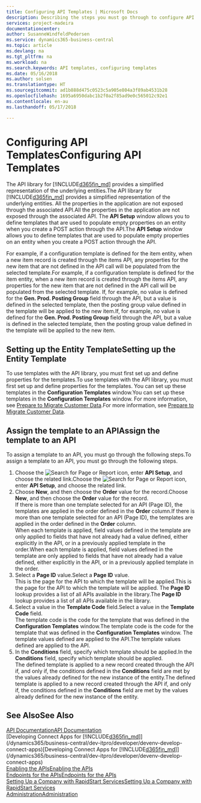 ```yaml
---
title: Configuring API Templates | Microsoft Docs
description: Describing the steps you must go through to configure API templates for Dynamics 365 Business Central.
services: project-madeira
documentationcenter: 
author: SusanneWindfeldPedersen
ms.service: dynamics365-business-central
ms.topic: article
ms.devlang: na
ms.tgt_pltfrm: na
ms.workload: na
ms.search.keywords: API templates, configuring templates
ms.date: 05/16/2018
ms.author: solsen
ms.translationtype: HT
ms.sourcegitcommit: ad1b888d475c0523c5a905e804a3f89ab4531b28
ms.openlocfilehash: 1695a6950dabc1b2f0a2f85ad9e0c565012c92e1
ms.contentlocale: en-au
ms.lasthandoff: 05/17/2018

---
```


# <a name="configuring-api-templates"></a><span data-ttu-id="6d62c-103">Configuring API Templates</span><span class="sxs-lookup"><span data-stu-id="6d62c-103">Configuring API Templates</span></span>
<span data-ttu-id="6d62c-104">The API library for [!INCLUDE[d365fin_md](includes/d365fin_md.md)] provides a simplified representation of the underlying entities.</span><span class="sxs-lookup"><span data-stu-id="6d62c-104">The API library for [!INCLUDE[d365fin_md](includes/d365fin_md.md)] provides a simplified representation of the underlying entities.</span></span> <span data-ttu-id="6d62c-105">All the properties in the application are not exposed through the associated API.</span><span class="sxs-lookup"><span data-stu-id="6d62c-105">All the properties in the application are not exposed through the associated API.</span></span> <span data-ttu-id="6d62c-106">The **API Setup** window allows you to define templates that are used to populate empty properties on an entity when you create a POST action through the API.</span><span class="sxs-lookup"><span data-stu-id="6d62c-106">The **API Setup** window allows you to define templates that are used to populate empty properties on an entity when you create a POST action through the API.</span></span> 

<span data-ttu-id="6d62c-107">For example, if a configuration template is defined for the item entity, when a new item record is created through the items API, any properties for the new item that are not defined in the API call will be populated from the selected template.</span><span class="sxs-lookup"><span data-stu-id="6d62c-107">For example, if a configuration template is defined for the item entity, when a new item record is created through the items API, any properties for the new item that are not defined in the API call will be populated from the selected template.</span></span> <span data-ttu-id="6d62c-108">If, for example, no value is defined for the **Gen. Prod. Posting Group** field through the API, but a value is defined in the selected template, then the posting group value defined in the template will be applied to the new item.</span><span class="sxs-lookup"><span data-stu-id="6d62c-108">If, for example, no value is defined for the **Gen. Prod. Posting Group** field through the API, but a value is defined in the selected template, then the posting group value defined in the template will be applied to the new item.</span></span> 

## <a name="setting-up-the-entity-template"></a><span data-ttu-id="6d62c-109">Setting up the Entity Template</span><span class="sxs-lookup"><span data-stu-id="6d62c-109">Setting up the Entity Template</span></span>
<span data-ttu-id="6d62c-110">To use templates with the API library, you must first set up and define properties for the templates.</span><span class="sxs-lookup"><span data-stu-id="6d62c-110">To use templates with the API library, you must first set up and define properties for the templates.</span></span> <span data-ttu-id="6d62c-111">You can set up these templates in the **Configuration Templates** window.</span><span class="sxs-lookup"><span data-stu-id="6d62c-111">You can set up these templates in the **Configuration Templates** window.</span></span> <span data-ttu-id="6d62c-112">For more information, see [Prepare to Migrate Customer Data](admin-use-templates-to-prepare-customer-data-for-migration.md).</span><span class="sxs-lookup"><span data-stu-id="6d62c-112">For more information, see [Prepare to Migrate Customer Data](admin-use-templates-to-prepare-customer-data-for-migration.md).</span></span> 

## <a name="assign-the-template-to-an-api"></a><span data-ttu-id="6d62c-113">Assign the template to an API</span><span class="sxs-lookup"><span data-stu-id="6d62c-113">Assign the template to an API</span></span>

<span data-ttu-id="6d62c-114">To assign a template to an API, you must go through the following steps.</span><span class="sxs-lookup"><span data-stu-id="6d62c-114">To assign a template to an API, you must go through the following steps.</span></span>

1. <span data-ttu-id="6d62c-115">Choose the ![Search for Page or Report](media/ui-search/search_small.png "Search for Page or Report icon") icon, enter **API Setup**, and choose the related link.</span><span class="sxs-lookup"><span data-stu-id="6d62c-115">Choose the ![Search for Page or Report](media/ui-search/search_small.png "Search for Page or Report icon") icon, enter **API Setup**, and choose the related link.</span></span>
2. <span data-ttu-id="6d62c-116">Choose **New**, and then choose the **Order** value for the record.</span><span class="sxs-lookup"><span data-stu-id="6d62c-116">Choose **New**, and then choose the **Order** value for the record.</span></span>  
<span data-ttu-id="6d62c-117">If there is more than one template selected for an API (Page ID), the templates are applied in the order defined in the **Order** column.</span><span class="sxs-lookup"><span data-stu-id="6d62c-117">If there is more than one template selected for an API (Page ID), the templates are applied in the order defined in the **Order** column.</span></span>   
<span data-ttu-id="6d62c-118">When each template is applied, field values defined in the template are only applied to fields that have not already had a value defined, either explicitly in the API, or in a previously applied template in the order.</span><span class="sxs-lookup"><span data-stu-id="6d62c-118">When each template is applied, field values defined in the template are only applied to fields that have not already had a value defined, either explicitly in the API, or in a previously applied template in the order.</span></span> 
3. <span data-ttu-id="6d62c-119">Select a **Page ID** value.</span><span class="sxs-lookup"><span data-stu-id="6d62c-119">Select a **Page ID** value.</span></span>  
<span data-ttu-id="6d62c-120">This is the page for the API to which the template will be applied.</span><span class="sxs-lookup"><span data-stu-id="6d62c-120">This is the page for the API to which the template will be applied.</span></span> <span data-ttu-id="6d62c-121">The **Page ID** lookup provides a list of all APIs available in the library.</span><span class="sxs-lookup"><span data-stu-id="6d62c-121">The **Page ID** lookup provides a list of all APIs available in the library.</span></span>
4. <span data-ttu-id="6d62c-122">Select a value in the **Template Code** field.</span><span class="sxs-lookup"><span data-stu-id="6d62c-122">Select a value in the **Template Code** field.</span></span>  
<span data-ttu-id="6d62c-123">The template code is the code for the template that was defined in the **Configuration Templates** window.</span><span class="sxs-lookup"><span data-stu-id="6d62c-123">The template code is the code for the template that was defined in the **Configuration Templates** window.</span></span> <span data-ttu-id="6d62c-124">The template values defined are applied to the API.</span><span class="sxs-lookup"><span data-stu-id="6d62c-124">The template values defined are applied to the API.</span></span> 
5. <span data-ttu-id="6d62c-125">In the **Conditions** field, specify which template should be applied.</span><span class="sxs-lookup"><span data-stu-id="6d62c-125">In the **Conditions** field, specify which template should be applied.</span></span>  
<span data-ttu-id="6d62c-126">The defined template is applied to a new record created through the API if, and only if, the conditions defined in the **Conditions** field are met by the values already defined for the new instance of the entity.</span><span class="sxs-lookup"><span data-stu-id="6d62c-126">The defined template is applied to a new record created through the API if, and only if, the conditions defined in the **Conditions** field are met by the values already defined for the new instance of the entity.</span></span>

## <a name="see-also"></a><span data-ttu-id="6d62c-127">See Also</span><span class="sxs-lookup"><span data-stu-id="6d62c-127">See Also</span></span>
[<span data-ttu-id="6d62c-128">API Documentation</span><span class="sxs-lookup"><span data-stu-id="6d62c-128">API Documentation</span></span>](/dynamics-nav/fin-graph)  
<span data-ttu-id="6d62c-129">[Developing Connect Apps for [!INCLUDE[d365fin_md](includes/d365fin_md.md)]](/dynamics365/business-central/dev-itpro/developer/devenv-develop-connect-apps)</span><span class="sxs-lookup"><span data-stu-id="6d62c-129">[Developing Connect Apps for [!INCLUDE[d365fin_md](includes/d365fin_md.md)]](/dynamics365/business-central/dev-itpro/developer/devenv-develop-connect-apps)</span></span>  
[<span data-ttu-id="6d62c-130">Enabling the APIs</span><span class="sxs-lookup"><span data-stu-id="6d62c-130">Enabling the APIs</span></span>](/dynamics-nav/enabling-apis-for-dynamics-nav)  
[<span data-ttu-id="6d62c-131">Endpoints for the APIs</span><span class="sxs-lookup"><span data-stu-id="6d62c-131">Endpoints for the APIs</span></span>](/dynamics-nav/endpoints-apis-for-dynamics)  
[<span data-ttu-id="6d62c-132">Setting Up a Company with RapidStart Services</span><span class="sxs-lookup"><span data-stu-id="6d62c-132">Setting Up a Company with RapidStart Services</span></span>](admin-set-up-a-company-with-rapidstart.md)  
[<span data-ttu-id="6d62c-133">Administration</span><span class="sxs-lookup"><span data-stu-id="6d62c-133">Administration</span></span>](admin-setup-and-administration.md)
